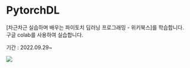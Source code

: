 # PytorchDL

[차근차근 실습하며 배우는 파이토치 딥러닝 프로그래밍 - 위키북스]를 학습합니다.\
구글 colab를 사용하여 실습합니다.

기간 : 2022.09.29~

<img src="https://img.shields.io/badge/PyTorch-green?style=flat&logo=PyTorch&logoColor=EE4C2C"/>
